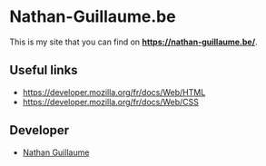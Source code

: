 # Nathan-Guillaume.be

This is my site that you can find on **https://nathan-guillaume.be/**.

## Useful links
- https://developer.mozilla.org/fr/docs/Web/HTML
- https://developer.mozilla.org/fr/docs/Web/CSS

## Developer
- [Nathan Guillaume](https://github.com/Nathan-Guillaume)
